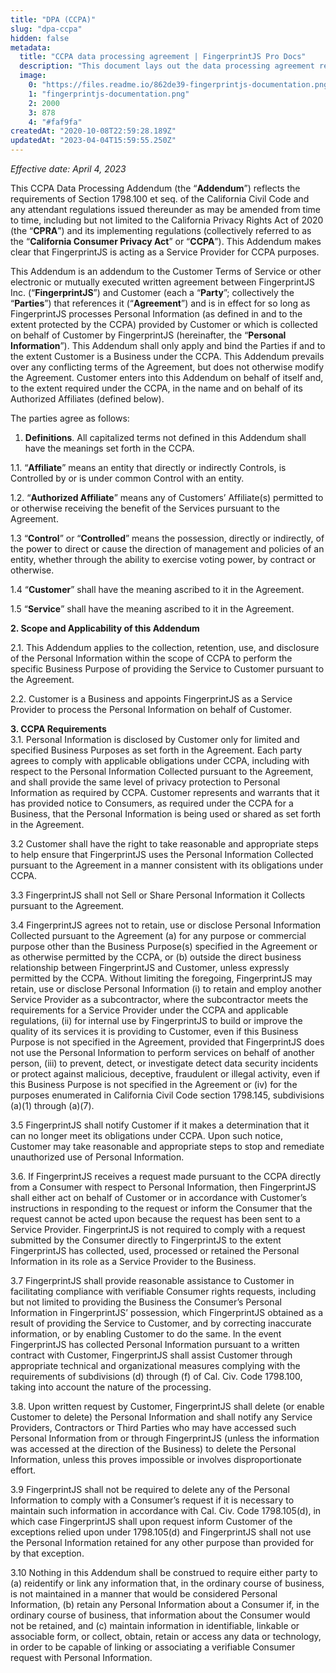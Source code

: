 ```yaml
---
title: "DPA (CCPA)"
slug: "dpa-ccpa"
hidden: false
metadata: 
  title: "CCPA data processing agreement | FingerprintJS Pro Docs"
  description: "This document lays out the data processing agreement regarding the California Consumer Privacy Act (CCPA)."
  image: 
    0: "https://files.readme.io/862de39-fingerprintjs-documentation.png"
    1: "fingerprintjs-documentation.png"
    2: 2000
    3: 878
    4: "#faf9fa"
createdAt: "2020-10-08T22:59:28.189Z"
updatedAt: "2023-04-04T15:59:55.250Z"
---
```

_Effective date: April 4, 2023_

This CCPA Data Processing Addendum (the “**Addendum**”) reflects the requirements of Section 1798.100 et seq. of the California Civil Code and any attendant regulations issued thereunder as may be amended from time to time, including but not limited to the California Privacy Rights Act of 2020 (the “**CPRA**”) and its implementing regulations (collectively referred to as the “**California Consumer Privacy Act**” or “**CCPA**”). This Addendum makes clear that FingerprintJS is acting as a Service Provider for CCPA purposes.

This Addendum is an addendum to the Customer Terms of Service or other electronic or mutually executed written agreement between FingerprintJS Inc. (“**FingerprintJS**”) and Customer (each a “**Party**”; collectively the “**Parties**”) that references it (“**Agreement**”) and is in effect for so long as FingerprintJS processes Personal Information (as defined in and to the extent protected by the CCPA) provided by Customer or which is collected on behalf of Customer by FingerprintJS (hereinafter, the “**Personal Information**”). This Addendum shall only apply and bind the Parties if and to the extent Customer is a Business under the CCPA. This Addendum prevails over any conflicting terms of the Agreement, but does not otherwise modify the Agreement. Customer enters into this Addendum on behalf of itself and, to the extent required under the CCPA, in the name and on behalf of its Authorized Affiliates (defined below).

The parties agree as follows:

1. **Definitions**. All capitalized terms not defined in this Addendum shall have the meanings set forth in the CCPA.

1.1. “**Affiliate**” means an entity that directly or indirectly Controls, is Controlled by or is under common Control with an entity.

1.2. “**Authorized Affiliate**” means any of Customers’ Affiliate(s) permitted to or otherwise receiving the benefit of the Services pursuant to the Agreement.

1.3  “**Control**” or “**Controlled**” means the possession, directly or indirectly, of the power to direct or cause the direction of management and policies of an entity, whether through the ability to exercise voting power, by contract or otherwise.

1.4 “**Customer**” shall have the meaning ascribed to it in the Agreement. 

1.5 “**Service**” shall have the meaning ascribed to it in the Agreement. 

**2. Scope and Applicability of this Addendum**

2.1. This Addendum applies to the collection, retention, use, and disclosure of the Personal Information within the scope of CCPA to perform the specific Business Purpose of providing the Service to Customer pursuant to the Agreement. 

2.2. Customer is a Business and appoints FingerprintJS as a Service Provider to process the Personal Information on behalf of Customer. 

**3. CCPA Requirements**  
3.1. Personal Information is disclosed by Customer only for limited and specified Business Purposes as set forth in the Agreement. Each party agrees to comply with applicable obligations under CCPA, including with respect to the Personal Information Collected pursuant to the Agreement, and shall provide the same level of privacy protection to Personal Information as required by CCPA. Customer represents and warrants that it has provided notice to Consumers, as required under the CCPA for a Business, that the Personal Information is being used or shared as set forth in the Agreement.

3.2 Customer shall have the right to take reasonable and appropriate steps to help ensure that FingerprintJS uses the Personal Information Collected pursuant to the Agreement in a manner consistent with its obligations under CCPA. 

3.3 FingerprintJS shall not Sell or Share Personal Information it Collects pursuant to the Agreement.

3.4 FingerprintJS agrees not to retain, use or disclose Personal Information Collected pursuant to the Agreement (a) for any purpose or commercial purpose other than the Business Purpose(s) specified in the Agreement or as otherwise permitted by the CCPA, or (b) outside the direct business relationship between FingerprintJS and Customer, unless expressly permitted by the CCPA. Without limiting the foregoing, FingerprintJS may retain, use or disclose Personal Information (i) to retain and employ another Service Provider as a subcontractor, where the subcontractor meets the requirements for a Service Provider under the CCPA and applicable regulations, (ii) for internal use by FingerprintJS to build or improve the quality of its services it is providing to Customer, even if this Business Purpose is not specified in the Agreement, provided that FingerprintJS does not use the Personal Information to perform services on behalf of another person, (iii) to prevent, detect, or investigate detect data security incidents or protect against malicious, deceptive, fraudulent or illegal activity, even if this Business Purpose is not specified in the Agreement or (iv) for the purposes enumerated in California Civil Code section 1798.145, subdivisions (a)(1) through (a)(7). 

3.5 FingerprintJS shall notify Customer if it makes a determination that it can no longer meet its obligations under CCPA. Upon such notice, Customer may take reasonable and appropriate steps to stop and remediate unauthorized use of Personal Information.

3.6. If FingerprintJS receives a request made pursuant to the CCPA directly from a Consumer with respect to Personal Information, then FingerprintJS shall either act on behalf of Customer or in accordance with Customer’s instructions in responding to the request or inform the Consumer that the request cannot be acted upon because the request has been sent to a Service Provider. FingerprintJS is not required to comply with a request submitted by the Consumer directly to FingerprintJS to the extent FingerprintJS has collected, used, processed or retained the Personal Information in its role as a Service Provider to the Business.

3.7  FingerprintJS shall provide reasonable assistance to Customer in facilitating compliance with verifiable Consumer rights requests, including but not limited to providing the Business the Consumer’s Personal Information in FingerprintJS’ possession, which FingerprintJS obtained as a result of providing the Service to Customer, and by correcting inaccurate information, or by enabling Customer to do the same. In the event FingerprintJS has collected Personal Information pursuant to a written contract with Customer, FingerprintJS shall assist Customer through appropriate technical and organizational measures complying with the requirements of subdivisions (d) through (f) of Cal. Civ. Code 1798.100, taking into account the nature of the processing.

3.8. Upon written request by Customer, FingerprintJS shall delete (or enable Customer to delete) the Personal Information and shall notify any Service Providers, Contractors or Third Parties who may have accessed such Personal Information from or through FingerprintJS (unless the information was accessed at the direction of the Business) to delete the Personal Information, unless this proves impossible or involves disproportionate effort.

3.9 FingerprintJS shall not be required to delete any of the Personal Information to comply with a Consumer’s request if it is necessary to maintain such information in accordance with Cal. Civ. Code 1798.105(d), in which case FingerprintJS shall upon request inform Customer of the exceptions relied upon under 1798.105(d) and FingerprintJS shall not use the Personal Information retained for any other purpose than provided for by that exception.

3.10 Nothing in this Addendum shall be construed to require either party to (a) reidentify or link any information that, in the ordinary course of business, is not maintained in a manner that would be considered Personal Information, (b) retain any Personal Information about a Consumer if, in the ordinary course of business, that information about the Consumer would not be retained, and (c) maintain information in identifiable, linkable or associable form, or collect, obtain, retain or access any data or technology, in order to be capable of linking or associating a verifiable Consumer request with Personal Information.